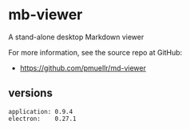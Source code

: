 
mb-viewer
================================================================================

A stand-alone desktop Markdown viewer

For more information, see the source repo at GitHub:

* <https://github.com/pmuellr/md-viewer>


versions
--------------------------------------------------------------------------------

    application: 0.9.4
    electron:    0.27.1
